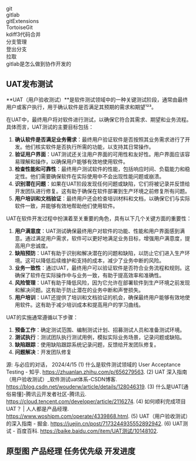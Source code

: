 git  
gitlab  
gitExtensions  
TortoiseGit  
kdiff3代码合并  
分支管理   
登出分支  
拉取  
gitlab是怎么做到协作开发的  


## UAT发布测试
**UAT（用户验收测试）**是软件测试领域中的一种关键测试阶段，通常由最终用户或客户执行，用于确认软件是否满足其预期的需求和期望¹²³。

在UAT中，最终用户将对软件进行测试，以确保它符合其需求、期望和业务流程。具体而言，UAT测试的主要目标包括：

1. **确认软件是否满足业务需求**：最终用户验证软件是否按照其业务需求进行了开发。他们核实软件是否执行所需的功能，以支持其日常操作。
2. **验证用户界面**：UAT测试还关注用户界面的可用性和友好性。用户界面应该容易理解和操作，以确保用户能够有效地使用软件。
3. **检查性能和可靠性**：最终用户测试软件的性能，包括响应时间、负载能力和稳定性。他们需要确保软件在实际使用中不会出现性能问题或崩溃。
4. **识别潜在问题**：如果在UAT阶段发现任何问题或缺陷，它们将被记录并反馈给开发团队进行修复。这有助于确保在软件部署到生产环境之前修复所有问题。
5. **用户培训和文档验证**：最终用户还会检查培训材料和文档，以确保它们与实际软件一致，并能够有效地帮助他们使用软件。

UAT在软件开发过程中扮演着至关重要的角色，具有以下几个关键方面的重要性：

1. **用户满意度**：UAT测试确保最终用户对软件的功能、性能和用户界面感到满意。通过满足用户需求，软件可以更好地满足业务目标，增强用户满意度，提高用户忠诚度。
2. **缺陷预防**：UAT有助于识别和解决潜在的问题和缺陷，以防止它们进入生产环境。这可以降低后续维护和支持的成本，减少了业务中断的风险。
3. **业务一致性**：通过UAT，最终用户可以验证软件是否符合业务流程和规则。这确保了软件在实际操作中与业务一致，有助于提高效率和准确性。
4. **风险管理**：UAT有助于降低风险，因为它允许在部署软件到生产环境之前发现和解决问题。这有助于防止潜在的业务中断和声誉损失。
5. **用户培训**：UAT还提供了培训和文档验证的机会，确保最终用户能够有效地使用软件。这有助于减少培训成本和提高用户的学习曲线。

UAT的实施通常遵循以下步骤：

1. **预备工作**：确定测试范围、编制测试计划、招募测试人员和准备测试环境。
2. **测试执行**：测试团队执行测试用例，模拟实际业务场景，记录问题或缺陷。
3. **缺陷跟踪**：使用缺陷跟踪系统记录问题，反馈给开发团队修复。
4. **问题解决**：开发团队修复

源: 与必应的对话， 2024/4/15
(1) 什么是软件测试领域的 User Acceptance Testing - 知乎. https://zhuanlan.zhihu.com/p/656279563.
(2) UAT 深入指南（用户验收测试）_软件测试uat体系-CSDN博客. https://blog.csdn.net/wouderw/article/details/128046319.
(3) 什么是UAT[通俗易懂]-腾讯云开发者社区-腾讯云. https://cloud.tencent.com/developer/article/2116274.
(4) 如何顺利完成项目UAT？ | 人人都是产品经理. https://www.woshipm.com/operate/4339868.html.
(5) UAT（用户验收测试）的深入指南 - 掘金. https://juejin.cn/post/7173244935552892942.
(6) UAT测试 - 百度百科. https://baike.baidu.com/item/UAT测试/10148102.


## 原型图 产品经理 任务优先级 开发进度
